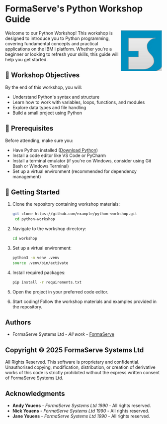 # FormaServe's Python Workshop Guide

<img src="/images/Logo.png" align="right">


Welcome to our Python Workshop! This workshop is designed to introduce you to Python programming, covering fundamental concepts and practical applications on the IBM i platform. Whether you're a beginner or looking to refresh your skills, this guide will help you get started.

## 📌 Workshop Objectives
By the end of this workshop, you will:
- Understand Python's syntax and structure
- Learn how to work with variables, loops, functions, and modules
- Explore data types and file handling
- Build a small project using Python

## 🔧 Prerequisites
Before attending, make sure you:
- Have Python installed ([Download Python](https://www.python.org/downloads/))
- Install a code editor like VS Code or PyCharm
- Install a terminal emulator (if you're on Windows, consider using Git Bash or Windows Terminal)
- Set up a virtual environment (recommended for dependency management)

## 🚀 Getting Started
1. Clone the repository containing workshop materials:
   ```sh
   git clone https://github.com/example/python-workshop.git
    cd python-workshop
    ```
2. Navigate to the workshop directory:
   ```sh
   cd workshop
   ```

3. Set up a virtual environment:
   ```sh
   python3 -m venv .venv
   source .venv/bin/activate
   ```

4. Install required packages:
   ```sh
   pip install -r requirements.txt
   ```
5. Open the project in your preferred code editor.
6. Start coding! Follow the workshop materials and examples provided in the repository.

## Authors

* FormaServe Systems Ltd - *All work* - [FormaServe](https://www.formaserve.co.uk)

## Copyright © 2025 FormaServe Systems Ltd

All Rights Reserved. This software is proprietary and confidential. \
Unauthorised copying, modification, distribution, or creation of derivative works of this code is strictly prohibited without the express written consent of FormaServe Systems Ltd.

## Acknowledgments

* **Andy Youens** - *FormaServe Systems Ltd 1990* - All rights reserved.
* **Nick Youens** - *FormaServe Systems Ltd 1990* - All rights reserved.
* **Jane Youens** - *FormaServe Systems Ltd 1990* - All rights reserved.
